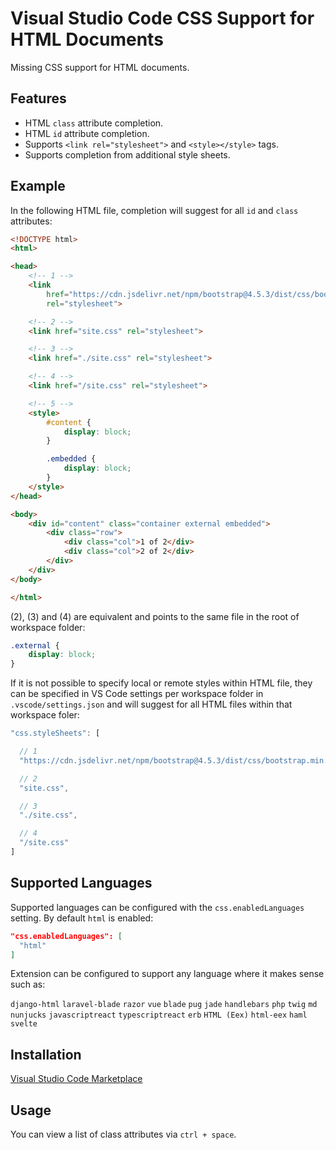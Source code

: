 # Visual Studio Code CSS Support for HTML Documents

Missing CSS support for HTML documents.

## Features

- HTML `class` attribute completion.
- HTML `id` attribute completion.
- Supports `<link rel="stylesheet">` and `<style></style>` tags.
- Supports completion from additional style sheets.

## Example

In the following HTML file, completion will suggest for all `id` and `class` attributes:

```html
<!DOCTYPE html>
<html>

<head>
    <!-- 1 -->
    <link
        href="https://cdn.jsdelivr.net/npm/bootstrap@4.5.3/dist/css/bootstrap.min.css"
        rel="stylesheet">

    <!-- 2 -->
    <link href="site.css" rel="stylesheet">

    <!-- 3 -->
    <link href="./site.css" rel="stylesheet">

    <!-- 4 -->
    <link href="/site.css" rel="stylesheet">

    <!-- 5 -->
    <style>
        #content {
            display: block;
        }

        .embedded {
            display: block;
        }
    </style>
</head>

<body>
    <div id="content" class="container external embedded">
        <div class="row">
            <div class="col">1 of 2</div>
            <div class="col">2 of 2</div>
        </div>
    </div>
</body>

</html>
```

(2), (3) and (4) are equivalent and points to the same file in the root of workspace folder:

```css
.external {
    display: block;
}
```

If it is not possible to specify local or remote styles within HTML file, they can be specified in VS Code settings per workspace folder in `.vscode/settings.json` and will suggest for all HTML files within that workspace foler:

```js
"css.styleSheets": [

  // 1
  "https://cdn.jsdelivr.net/npm/bootstrap@4.5.3/dist/css/bootstrap.min.css",

  // 2
  "site.css",

  // 3
  "./site.css",

  // 4
  "/site.css"
]
```

## Supported Languages

Supported languages can be configured with the `css.enabledLanguages` setting. By default 
`html` is enabled:

```json
"css.enabledLanguages": [
  "html"
]
```

Extension can be configured to support any language where it makes sense such as:

`django-html` `laravel-blade` `razor` `vue` `blade` `pug` `jade` `handlebars` `php` `twig` 
`md` `nunjucks` `javascriptreact` `typescriptreact` `erb` `HTML (Eex)` `html-eex` `haml` `svelte`

## Installation

[Visual Studio Code Marketplace](https://marketplace.visualstudio.com/items?itemName=ecmel.vscode-html-css)

## Usage

You can view a list of class attributes via `ctrl + space`.
